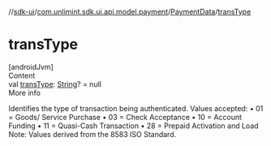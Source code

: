 //[sdk-ui](../../../index.md)/[com.unlimint.sdk.ui.api.model.payment](../index.md)/[PaymentData](index.md)/[transType](trans-type.md)



# transType  
[androidJvm]  
Content  
val [transType](trans-type.md): [String](https://kotlinlang.org/api/latest/jvm/stdlib/kotlin/-string/index.html)? = null  
More info  


Identifies the type of transaction being authenticated.  Values accepted: • 01 = Goods/ Service Purchase • 03 = Check Acceptance • 10 = Account Funding • 11 = Quasi-Cash Transaction • 28 = Prepaid Activation and Load Note: Values derived from the 8583 ISO Standard.

  



